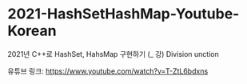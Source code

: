 # 2021-HashSetHashMap-Youtube-Korean

2021년 C++로 HashSet, HahsMap 구현하기 (_ 강)
Division unction

유튜브 링크: https://www.youtube.com/watch?v=T-ZtL6bdxns
